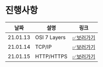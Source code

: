 # 진행사항

|날짜|설명|링크|
|------|---|---|
|21.01.13|OSI 7 Layers|[✅보러가기](https://github.com/mjkim103301/Tech_interview/blob/main/01.network/kmj/21.01.13.md)|
|21.01.14|TCP/IP|[✅보러가기](https://github.com/mjkim103301/Tech_interview/blob/main/01.network/kmj/21.01.14.md)|
|21.01.15|HTTP/HTTPS|[✅보러가기](https://github.com/mjkim103301/Tech_interview/blob/main/01.network/kmj/21.01.15.md)|